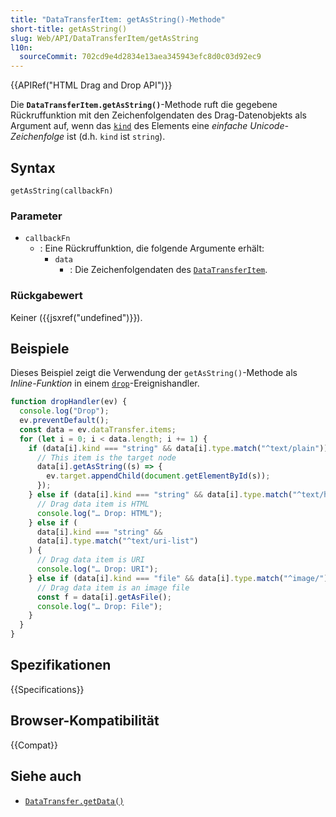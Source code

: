 ```yaml
---
title: "DataTransferItem: getAsString()-Methode"
short-title: getAsString()
slug: Web/API/DataTransferItem/getAsString
l10n:
  sourceCommit: 702cd9e4d2834e13aea345943efc8d0c03d92ec9
---
```


{{APIRef("HTML Drag and Drop API")}}

Die **`DataTransferItem.getAsString()`**-Methode ruft die gegebene Rückruffunktion mit den Zeichenfolgendaten des Drag-Datenobjekts als Argument auf, wenn das [`kind`](/de/docs/Web/API/DataTransferItem/kind) des Elements eine _einfache Unicode-Zeichenfolge_ ist (d.h. `kind` ist `string`).

## Syntax

```js-nolint
getAsString(callbackFn)
```

### Parameter

- `callbackFn`
  - : Eine Rückruffunktion, die folgende Argumente erhält:
    - `data`
      - : Die Zeichenfolgendaten des [`DataTransferItem`](/de/docs/Web/API/DataTransferItem).

### Rückgabewert

Keiner ({{jsxref("undefined")}}).

## Beispiele

Dieses Beispiel zeigt die Verwendung der `getAsString()`-Methode als _Inline-Funktion_ in einem [`drop`](/de/docs/Web/API/HTMLElement/drop_event)-Ereignishandler.

```js
function dropHandler(ev) {
  console.log("Drop");
  ev.preventDefault();
  const data = ev.dataTransfer.items;
  for (let i = 0; i < data.length; i += 1) {
    if (data[i].kind === "string" && data[i].type.match("^text/plain")) {
      // This item is the target node
      data[i].getAsString((s) => {
        ev.target.appendChild(document.getElementById(s));
      });
    } else if (data[i].kind === "string" && data[i].type.match("^text/html")) {
      // Drag data item is HTML
      console.log("… Drop: HTML");
    } else if (
      data[i].kind === "string" &&
      data[i].type.match("^text/uri-list")
    ) {
      // Drag data item is URI
      console.log("… Drop: URI");
    } else if (data[i].kind === "file" && data[i].type.match("^image/")) {
      // Drag data item is an image file
      const f = data[i].getAsFile();
      console.log("… Drop: File");
    }
  }
}
```

## Spezifikationen

{{Specifications}}

## Browser-Kompatibilität

{{Compat}}

## Siehe auch

- [`DataTransfer.getData()`](/de/docs/Web/API/DataTransfer/getData)
